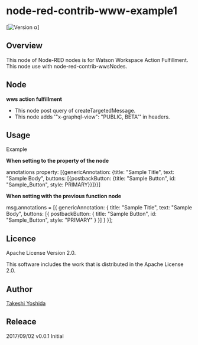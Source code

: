 # node-red-contrib-www-example1

[![Version α](https://img.shields.io/badge/Version-Alpha-green.svg)]


## Overview
This node of Node-RED nodes is for Watson Workspace Action Fulfillment. 
This node use with node-red-contrib-wwsNodes.

## Node

**wws action fulfillment**
  - This node post query of createTargetedMessage.
  - This node adds '"x-graphql-view": "PUBLIC, BETA"' in headers.


## Usage
Example

**When setting to the property of the node**

annotations property: [{genericAnnotation: {title: "Sample Title", text: "Sample Body", buttons: [{postbackButton: {title: "Sample Button", id: "Sample_Button", style: PRIMARY}}]}}]

**When setting with the previous function node**

msg.annotations = [{
    genericAnnotation: {
        title: "Sample Title", 
        text: "Sample Body", 
        buttons: [{
            postbackButton: {
                title: "Sample Button", 
                id: "Sample_Button",
                style: "PRIMARY"
            }
        }]
    }
}];


## Licence

Apache License Version 2.0.

This software includes the work that is distributed in the Apache License 2.0.

## Author

[Takeshi Yoshida](https://github.com/chemp7)


## Releace

2017/09/02 v0.0.1 Initial

